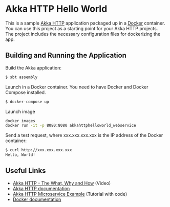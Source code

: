 # Akka HTTP Hello World

This is a sample [Akka HTTP](http://doc.akka.io/docs/akka-stream-and-http-experimental/1.0-M2/scala/http/) application packaged up in a [Docker](https://www.docker.com) container. You can use this project as a starting point for your Akka HTTP projects. The project includes the necessary configuration files for dockerizing the app.

## Building and Running the Application

Build the Akka application:

```bash
$ sbt assembly
```

Launch in a Docker container. You need to have Docker and Docker Compose installed.

```bash
$ docker-compose up
```

Launch image

```bash
docker images
docker run -it -p 8080:8080 akkahttphelloworld_webservice
```

Send a test request, where xxx.xxx.xxx.xxx is the IP address of the Docker container:

```bash
$ curl http://xxx.xxx.xxx.xxx
Hello, World!
```

## Useful Links

* [Akka HTTP - The What, Why and How](https://www.youtube.com/watch?v=y_slPbktLr0) (Video)
* [Akka HTTP documentation](http://doc.akka.io/docs/akka-stream-and-http-experimental/1.0-RC4/scala/http/)
* [Akka HTTP Microservice Example](https://www.typesafe.com/activator/template/akka-http-microservice) (Tutorial with code)
* [Docker documentation](https://docs.docker.com/)
